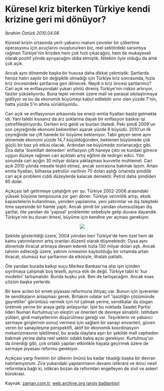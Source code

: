 # Küresel kriz biterken Türkiye kendi krizine geri mi dönüyor?

*İbrahim Öztürk 2010.04.08*

<tr><td class="metin" colspan="2" style="padding-top: 20px; padding-left: 5px; ">Küresel krizin ortasında yerli-yabancı malum çevreler bir çökertme operasyonu için avuçlarını ovuştururken biz, reel sektördeki sarsıntıya rağmen Türkiye'nin krizden hem çok hızlı çıkacağını, hem de mukayeseli olarak pozitif yönde ayrışacağını iddia etmiştik. Nitekim öyle olduğu da artık çok açık.</td></tr><tr><td class="metin" colspan="2" style="padding-top: 20px; padding-left: 5px; "><p>Ancak aynı dönemde başka bir hususa daha dikkat çekmiştik: Şartlarda henüz hatırı sayılır bir değişiklik olmadığı için Türkiye kriz sonrasında, hızla kriz öncesindeki şartlarına geri dönecek. Neydi o kriz öncesi şartlarımız? Cari açık ve enflasyondaki yukarı yönlü direniş Türkiye'nin riskini artırıyor, faizler yükseliyordu. Buna tepki vermek üzere mali ve parasal sıkılaştırmaya gidiliyor ve bu da ekonomik büyümeyi kabul edilebilir sınır olan yüzde 7'nin, hatta yüzde 5'in altına sürüklüyordu.
<p> Cari açık ve enflasyonun arkasında ise enerji-emtia fiyatları başta gelmekte idi. Yani talebi kıssanız da arz şoklarına dayalı bir enflasyon baskısı işi çetrefilleştiriyordu. Derken kriz geldi ve bunları öteledi. Peki şimdi 2009'un son çeyreğinde ekonomi beklentileri aşarak yüzde 6 büyüdü. 2010'un ilk çeyreğinde ise çift hanede bir büyüme bekleniyor. Tabii geçen sene aynı dönemde ekonomi yüzde 14,7 küçüldüğünden, beklenen büyümede çok güçlü bir baz yılı etkisi olacak. Ardından ise büyümede zorlanacağız gibi. Zira daha 'bismillah demeden' enflasyon çift haneye çıktı ve kurdaki görece uygun düzeye rağmen cari açıktaki artış eğilimi de tedirgin edici. Yılın sonunda cari açığın 30 milyar dolara yaklaşması kuvvetle muhtemel. Cari açık 2010 yılında mesele teşkil etmez, ancak sonrasına bakmak lazım. Artan emtia fiyatları, bilhassa petrolün varilinin 70 doları aştığı ortamda şimdilik cari açık problemi ciddi düzeylerde kalacak demektir. Petrol daha şimdiden 85 dolar.
<p> Açıkçası lafı getirmeye çalıştığım yer şu: Türkiye 2002-2006 arasındaki yüksek büyüme temposuna zor geri döner. Türkiye verimlilik artışı, eksik kapasitelerin kullanılması, yeniden yapılanma, yeni yatırımlar ve dış talepteki itme sayesinde bir hamle yaptı. Ancak şimdi bir yandan olumsuzlaşan dış şartlar, öte yandan da 'yapısal' problemler sebebiyle gelip duvara dayandık. Türkiye'nin bu duvarı itmesi, büyüme için kendine yer açması gerekiyor.
<p>
<p align="center"><img border="0" src="http://web.archive.org/web/20100417200614im_/http://medya.zaman.com.tr/2010/04/08/gsyh.png"/>
<p> Şekilde gösterildiği üzere, 2004 yılından beri Türkiye'de hem özel hem de kamu yatırımlarının artış oranları düzenli olarak düşmektedir. Oysa aynı dönemde ihracat artmaya devam ederek hızla 130 milyar doları aştı. Ancak tahmin edileceği üzere, yatırım ivmesinin kaybolduğu bir ortamda artan ihracat, olumsuz kur şartlarının da etkisiyle, ithalatı patlattı.
<p> Öte yandan burada kalkıp suçu Merkez Bankası'na atıp işin içinden sıyrılmaya çalışmak boş teselli, ayrıca etik de değil. Türkiye tabii ki 'kur modelini' tartışmalıdır. Bunda kuşku yok. Ben de tartışacağım. Ancak esas çözüm başka yerlerde.
<p> Bir kere acilen bir emek piyasası reformuna ihtiyaç var. Bunun için işverenler ile sendikaların anlaşması gerek. Birtakım odalar sırf 'işsizliğin çözümünde gayretliler' görüntüsü vermek için rol çalmak yerine, sendikalar da slogan üretmek yerine bir araya gelip anlaşsınlar. İşte bu noktada Saadet Partisi lideri Numan Kurtulmuş'un eleştiri ve önerileri de devreye alınabilir. İstihdam yükleri, girdi maliyetlerinin düşürülmesi gereği var. Teşviklerin ve yabancı sermaye girişlerinin sonuç vermesi için sağlam bir sanayi envanteri, güven veren bir sanayileşme perspektifi, aktif bir ekonomik koordinasyon mekanizmasının işletilmesi, bu arada olaylara aşırı bir şekilde malî cepheden bakmak yerine daha reel sektör odaklı bakış açısı gerekiyor. Kurtulmuş'un da önerdiği gibi, çok ortaklı yapıları etkinlikle hayata geçirmek üzere de sermaye piyasası reformu gerekiyor.
<p> Açıkçası yargı freninin bir ülkenin önünü bu kadar tıkadığı başka bir devran hatırlamıyorum. Zira yukarıdaki yapılanmanın devamı istikrara ve ikinci nesil reformlara bağlı ki, istikrarı bozan da reformları engelleyen de sivil ve askerî bürokrasi.<br/></p></p></p></p></p></p></p></p></p></td></tr>

Kaynak: [zaman.com.tr](http://zaman.com.tr/yazar.do?yazino=970631), [web.archive.org (arşiv bağlantısı)](http://web.archive.org/web/20100417200614/http://www.zaman.com.tr:80/yazar.do?yazino=970631)
